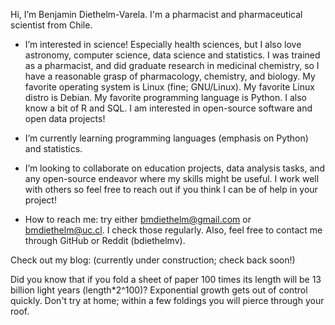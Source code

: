 Hi, I’m Benjamin Diethelm-Varela. I'm a pharmacist and pharmaceutical scientist from Chile.

- I’m interested in science! Especially health sciences, but I also love astronomy, computer science, data science and statistics.
I was trained as a pharmacist, and did graduate research in medicinal chemistry, so I have a reasonable grasp of pharmacology, chemistry, and biology.
My favorite operating system is Linux (fine; GNU/Linux). My favorite Linux distro is Debian. My favorite programming language is Python. 
I also know a bit of R and SQL.
I am interested in open-source software and open data projects!

- I’m currently learning programming languages (emphasis on Python) and statistics.

- I’m looking to collaborate on education projects, data analysis tasks, and any open-source endeavor where my skills might be useful. I work well
with others so feel free to reach out if you think I can be of help in your project!

- How to reach me: try either bmdiethelm@gmail.com or bmdiethelm@uc.cl. I check those regularly. Also, feel free to contact me through GitHub or Reddit
(bdiethelmv).

Check out my blog: (currently under construction; check back soon!)

Did you know that if you fold a sheet of paper 100 times its length will be 13 billion light years (length*2^100)? Exponential growth gets out of control quickly.
Don't try at home; within a few foldings you will pierce through your roof.

<!---
bdiethelmv/bdiethelmv is a ✨ special ✨ repository because its `README.md` (this file) appears on your GitHub profile.
You can click the Preview link to take a look at your changes.
--->
